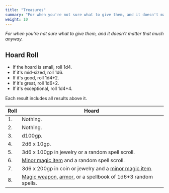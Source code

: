```yaml
---
title: "Treasures"
summary: "For when you're not sure what to give them, and it doesn't matter that much anyway"
weight: 10
---
```


_For when you're not sure what to give them, and it doesn't matter that much anyway._

## Hoard Roll

- If the hoard is small, roll 1d4.
- If it's mid-sized, roll 1d6.
- If it's good, roll 1d4+2.
- If it's great, roll 1d6+2.
- If it's exceptional, roll 1d4+4.

Each result includes all results above it.

| Roll |                                  Hoard                                  |
| ---- | ----------------------------------------------------------------------- |
| 1.   | Nothing.                                                                |
| 2.   | Nothing.                                                                |
| 3.   | d100gp.                                                                 |
| 4.   | 2d6 x 10gp.                                                             |
| 5.   | 3d6 x 100gp in jewelry or a random spell scroll.                        |
| 6.   | [Minor magic item][01] and a random spell scroll.                       |
| 7.   | 3d6 x 200gp in coin or jewelry and a [minor magic item][02].            |
| 8.   | [Magic weapon][03], [armor][04], or a spellbook of 1d6+3 random spells. |

<!-- Reference Link Definitions -->
[01]: http://goblinpunch.blogspot.com/2015/01/d100-minor-magical-items.html
[02]: http://goblinpunch.blogspot.com/2015/01/d100-minor-magical-items.html
[03]: http://goblinpunch.blogspot.com/2014/05/magic-weapons-again-magic-weapons-again.html
[04]: http://goblinpunch.blogspot.com/2016/03/oh-my-god-more-magic-weapons-and.html
